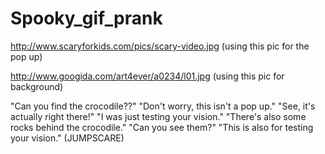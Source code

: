 # Spooky_gif_prank

http://www.scaryforkids.com/pics/scary-video.jpg
(using this pic for the pop up)

http://www.googida.com/art4ever/a0234/l01.jpg
(using this pic for background)

"Can you find the crocodile??"
"Don't worry, this isn't a pop up."
"See, it's actually right there!"
"I was just testing your vision."
"There's also some rocks behind the crocodile."
"Can you see them?"
"This is also for testing your vision."
(JUMPSCARE)













